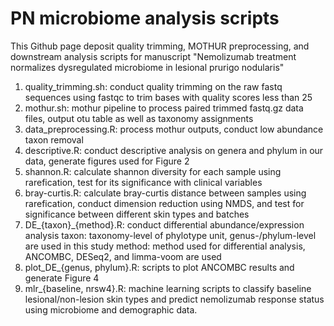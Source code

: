 # PN microbiome analysis scripts

This Github page deposit quality trimming, MOTHUR preprocessing, and downstream analysis scripts for manuscript "Nemolizumab treatment normalizes dysregulated microbiome in lesional prurigo nodularis"

1. quality_trimming.sh: conduct quality trimming on the raw fastq sequences using fastqc to trim bases with quality scores less than 25
2. mothur.sh: mothur pipeline to process paired trimmed fastq.gz data files, output otu table as well as taxonomy assignments
3. data_preprocessing.R: process mothur outputs, conduct low abundance taxon removal
4. descriptive.R: conduct descriptive analysis on genera and phylum in our data, generate figures used for Figure 2
5. shannon.R: calculate shannon diversity for each sample using rarefication, test for its significance with clinical variables
6. bray-curtis.R: calculate bray-curtis distance between samples using rarefication, conduct dimension reduction using NMDS, and test for significance between different skin types and batches
7. DE_{taxon}_{method}.R: conduct differential abundance/expression analysis
    taxon: taxonomy-level of phylotype unit, genus-/phylum-level are used in this study
    method: method used for differential analysis, ANCOMBC, DESeq2, and limma-voom are used
8. plot_DE_{genus, phylum}.R: scripts to plot ANCOMBC results and generate Figure 4
9. mlr_{baseline, nrsw4}.R: machine learning scripts to classify baseline lesional/non-lesion skin types and predict nemolizumab response status using microbiome and demographic data.
